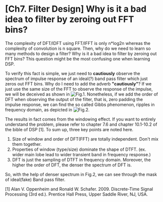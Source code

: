# [Ch7. Filter Design] Why is it a bad idea to filter by zeroing out FFT bins?

The complexity of DFT/IDFT using FFT/IFFT is only n*log2n whereas the complexity of convolution is n square. Then, why do we need to learn so many methods to design a filter? Why is it a bad idea to filter by zeroing out FFT bins? This question might be the most confusing one when learning DSP.

To verify this fact is simple, we just need to **cautiously**  observe the spectrum of impulse response of an ideal(?) band pass filter which just zeros out FFT bins. Why do I need to add the adverb **"cautiously"**?  If we just use the same size of the FFT to observe the response of the impulse, we will be deceived as shown in ![Fig.1](http://140.113.150.98:8081/abc1199281/DSP_lab/blob/master/FilterDesign/WindowEffect/1.PNG). 
Nonetheless, if we add the order of DFT when observing the output of the filter, that is, zero padding the impulse response, we can find the so called Gibbs phenomenon, ripples in frequency domain, as depicted in ![Fig.2](http://140.113.150.98:8081/abc1199281/DSP_lab/blob/master/FilterDesign/WindowEffect/2.PNG).

The results in fact comes from the windowing effect. If you want to entirely understand the problem, please refer to chapter 7.6 and chapter 10.1-10.2 of the bible of DSP [1]. To sum up, three key points are noted here.

1. Size of window and order of DFT(FFT) are totally independent. Don't mix them together.
2. Properties of window (type/size) dominate the shape of DTFT. (ex. wider main lobe lead to wider transient band in frequency response.)
3. DFT is just the sampling of DTFT in frequency domain. Moreover, the higher the order of DFT, the denser the spectrum of DFT is.

So, with the help of denser spectrum in Fig.2, we can see through the mask of ideal(fake) Band pass filter.

[1] Alan V. Oppenheim and Ronald W. Schafer. 2009. Discrete-Time Signal Processing (3rd ed.). Prentice Hall Press, Upper Saddle River, NJ, USA.